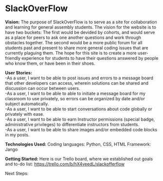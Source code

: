 # SlackOverFlow

**Vision:**
The purpose of SlackOverFlow is to serve as a site for collaboration and learning for general assembly students. The vision for the website is to have two buckets: The first would be devided by cohorts, and would serve as a place for peers to ask one another questions and work through obstacles together. The second would be a more public forum for all students past and present to share more general coding issues that are currently plaguing them. The hope for this site is to create a more user-friendly experience for students to have their questions answered by people who know them, or have been in their shoes.

**User Stories:**  
-As a user, I want to be able to post issues and errors to a message board that other developers can access, wherein solutions can be shared and discussion can occur between users.  
-As a user, I want to be able to able to initiate a message board for my classroom to use privately, so errors can be organized by date and/or subject automatically.  
-As a user, I want to be able to start conversations about code globally or privately with ease.  
-As a user, I want to be able to earn Instructor permissions (special badge, administrative privileges) to differentiate instructors from students.  
-As a user, I want to be able to share images and/or embedded code blocks in my posts.  


**Technologies Used:**
Coding languages: Python, CSS, HTML
Framework: Jango

**Getting Started:**
Here is our Trello board, where we established out goals and to-do list: https://trello.com/b/hX4veedL/slackofferflow


Next Steps: 
